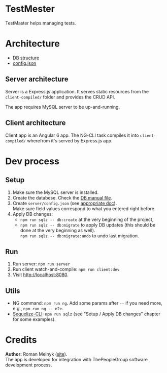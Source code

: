# TestMester

TestMaster helps managing tests.



# Architecture

- [DB structure](./docs/DB_STRUCTURE.md)
- [config.json](docs/CONFIG.md)

## Server architecture

Server is a Express.js application. It serves static resources from the `client-compiled/` folder and provides the CRUD API.

The app requires MySQL server to be up-and-running.

## Client architecture

Client app is an Angular 6 app. The NG-CLI task compiles it into `client-compiled/` wherefrom it's served by Express.js app.



# Dev process

## Setup

1. Make sure the MySQL server is installed.
1. Create the databese. Check the [DB manual file](docs/WORK_WITH_DB.md).
1. Create `server/config.json` (see [appropriate doc](docs/CONFIG.md)).  
   Make sure field values correspond to what you entered right before.
1. Apply DB changes:
   - `npm run sqlz -- db:create` at the very beginning of the project,
   - `npm run sqlz -- db:migrate` to apply DB updates (this should be done at the very beginning as well).  
      `npm run sqlz -- db:migrate:undo` to undo last migration.

## Run

1. Run server: `npm run server`
1. Run client watch-and-compile: `npm run client:dev`
1. Visit [http://localhost:8080](http://localhost:8080).

## Utils

- NG command: `npm run ng`. Add some params after `--` if you need more, e.g., `npm run ng -- e2e`.
- [Sequelize-CLI](http://docs.sequelizejs.com/manual/tutorial/migrations.html): `npm run sqlz` (see "Setup / Apply DB changes" chapter for some examples).



# Credits

**Author:** Roman Melnyk ([site](http://melnyk.site)).  
The app is developed for integration with ThePeopleGroup software development process.
